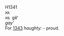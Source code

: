 <body>
  <p>H1341<br>  גּא  <br> גֵּא  ‎  gê‘  <br><i>gay‘ </i><br>For <a href="h1343.htm">1343</a>  <i>haughty: - </i>proud.<br></p>
 </body>